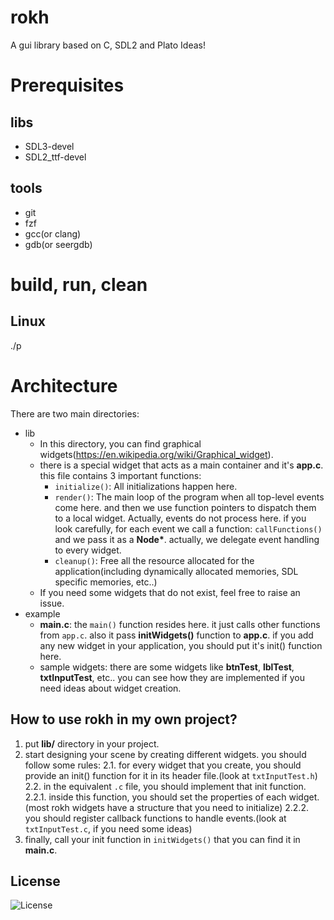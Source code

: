 # rokh
A gui library based on C, SDL2 and Plato Ideas!

# Prerequisites
## libs
- SDL3-devel
- SDL2_ttf-devel

## tools
- git
- fzf
- gcc(or clang)
- gdb(or seergdb)

# build, run, clean
## Linux
./p

# Architecture
There are two main directories:
- lib
  - In this directory, you can find graphical widgets(https://en.wikipedia.org/wiki/Graphical_widget).
  - there is a special widget that acts as a main container and it's **app.c**. this file contains 3 important functions:
    - `initialize()`: All initializations happen here.
    - `render()`: The main loop of the program when all top-level events come here. and then we use function pointers to dispatch them to a local widget.
      Actually, events do not process here. if you look carefully, for each event we call a function: `callFunctions()` and we pass it as a __Node*__. actually, we delegate event handling to every widget.
    - `cleanup()`: Free all the resource allocated for the application(including dynamically allocated memories, SDL specific memories, etc..)
  - If you need some widgets that do not exist, feel free to raise an issue.
- example
  - **main.c**: the `main()` function resides here. it just calls other functions from `app.c`. also it pass __initWidgets()__ function to **app.c**.
    if you add any new widget in your application, you should put it's init() function here.
  - sample widgets: there are some widgets like __btnTest__, __lblTest__, __txtInputTest__, etc..
    you can see how they are implemented if you need ideas about widget creation.

## How to use rokh in my own project?
1. put **lib/** directory in your project.
2. start designing your scene by creating different widgets. you should follow some rules:
  2.1. for every widget that you create, you should provide an init() function for it in its header file.(look at `txtInputTest.h`)
  2.2. in the equivalent `.c` file, you should implement that init function.
    2.2.1. inside this function, you should set the properties of each widget.(most rokh widgets have a structure that you need to initialize)
    2.2.2. you should register callback functions to handle events.(look at `txtInputTest.c`, if you need some ideas)
3. finally, call your init function in `initWidgets()` that you can find it in **main.c**.

## License
![License](https://img.shields.io/github/license/LinArcX/rokh.svg)
